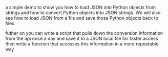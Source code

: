 a simple demo to show you how to load JSON into Python objects from strings and how to convert Python objects into JSON strings. We will also see how to load JSON from a file and save those Python objects back to files


futher on you can write a script that pulls down the conversion information from the api once a day and save it to a JSON local file for faster access 
then write a function that accesses this information in a more repeatable way 
